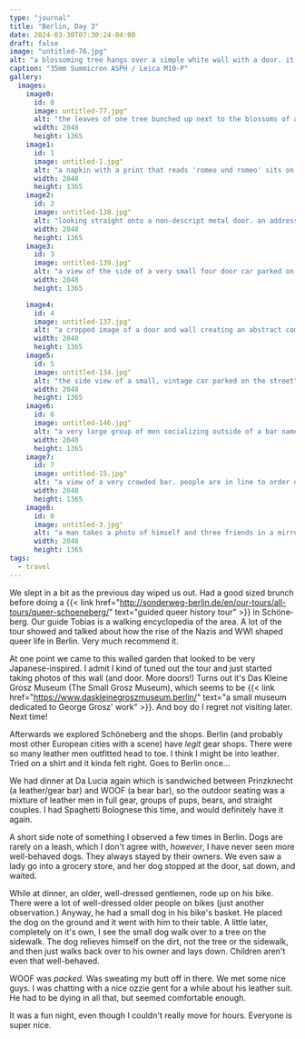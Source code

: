 ```yaml
---
type: "journal"
title: "Berlin, Day 3"
date: 2024-03-30T07:30:24-04:00
draft: false
image: "untitled-76.jpg"
alt: "a blossoming tree hangs over a simple white wall with a door. it's marked '21'. the trees petals scattered on the sidewalk"
caption: "35mm Summicron ASPH / Leica M10-P"
gallery:
  images:
    image0:
      id: 0
      image: untitled-77.jpg"
      alt: "the leaves of one tree bunched up next to the blossoms of another"
      width: 2048
      height: 1365
    image1:
      id: 1
      image: untitled-1.jpg"
      alt: "a napkin with a print that reads 'romeo und romeo' sits on a cafe table next to coffee and an empty plate"
      width: 2048
      height: 1365
    image2:
      id: 2
      image: untitled-138.jpg"
      alt: "looking straight onto a non-descript metal door. an address number of '10' mounted to the far left"
      width: 2048
      height: 1365
    image3:
      id: 3
      image: untitled-139.jpg"
      alt: "a view of the side of a very small four door car parked on the street"
      width: 2048
      height: 1365

    image4:
      id: 4
      image: untitled-137.jpg"
      alt: "a cropped image of a door and wall creating an abstract composition"
      width: 2048
      height: 1365
    image5:
      id: 5
      image: untitled-134.jpg"
      alt: "the side view of a small, vintage car parked on the street"
      width: 2048
      height: 1365
    image6:
      id: 6
      image: untitled-146.jpg"
      alt: "a very large group of men socializing outside of a bar named 'prinzknecht'"
      width: 2048
      height: 1365
    image7:
      id: 7
      image: untitled-15.jpg"
      alt: "a view of a very crowded bar. people are in line to order drinks, there are four bearded men working on the other side of the bar"
      width: 2048
      height: 1365
    image8:
      id: 8
      image: untitled-3.jpg"
      alt: "a man takes a photo of himself and three friends in a mirrored elevator"
      width: 2048
      height: 1365
tags:
  - travel
---
```


We slept in a bit as the previous day wiped us out. Had a good sized brunch before doing a {{< link href="http://sonderweg-berlin.de/en/our-tours/all-tours/queer-schoeneberg/" text="guided queer history tour" >}} in <span lang="de">Schöneberg</span>. Our guide Tobias is a walking encyclopedia of the area. A lot of the tour showed and talked about how the rise of the Nazis and WWI shaped queer life in Berlin. Very much recommend it.

At one point we came to this walled garden that looked to be very Japanese-inspired. I admit I kind of tuned out the tour and just started taking photos of this wall (and door. More doors!) Turns out it's <span lang="de">Das Kleine Grosz Museum</span> (The Small Grosz Museum), which seems to be {{< link href="https://www.daskleinegroszmuseum.berlin/" text="a small museum dedicated to George Grosz' work" >}}. And boy do I regret not visiting later. Next time!

Afterwards we explored <span lang="de">Schöneberg</span> and the shops. Berlin (and probably most other European cities with a scene) have _legit_ gear shops. There were so many leather men outfitted head to toe. I think I might be into leather. Tried on a shirt and it kinda felt right. Goes to Berlin once...

We had dinner at <span lang="it">Da Lucia</span> again which is sandwiched between Prinzknecht (a leather/gear bar) and WOOF (a bear bar), so the outdoor seating was a mixture of leather men in full gear, groups of pups, bears, and straight couples. I had Spaghetti Bolognese this time, and would definitely have it again.

A short side note of something I observed a few times in Berlin. Dogs are rarely on a leash, which I don't agree with, _however_, I have never seen more well-behaved dogs. They always stayed by their owners. We even saw a lady go into a grocery store, and her dog stopped at the door, sat down, and waited.

While at dinner, an older, well-dressed gentlemen, rode up on his bike. There were a lot of well-dressed older people on bikes (just another observation.) Anyway, he had a small dog in his bike's basket. He placed the dog on the ground and it went with him to their table. A little later, completely on it's own, I see the small dog walk over to a tree on the sidewalk. The dog relieves himself on the dirt, not the tree or the sidewalk, and then just walks back over to his owner and lays down. Children aren't even that well-behaved.

WOOF was _packed_. Was sweating my butt off in there. We met some nice guys. I was chatting with a nice ozzie gent for a while about his leather suit. He had to be dying in all that, but seemed comfortable enough.

It was a fun night, even though I couldn't really move for hours. Everyone is super nice.
